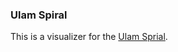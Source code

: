 ### Ulam Spiral

This is a visualizer for the [Ulam Sprial](https://en.wikipedia.org/wiki/Ulam_spiral).